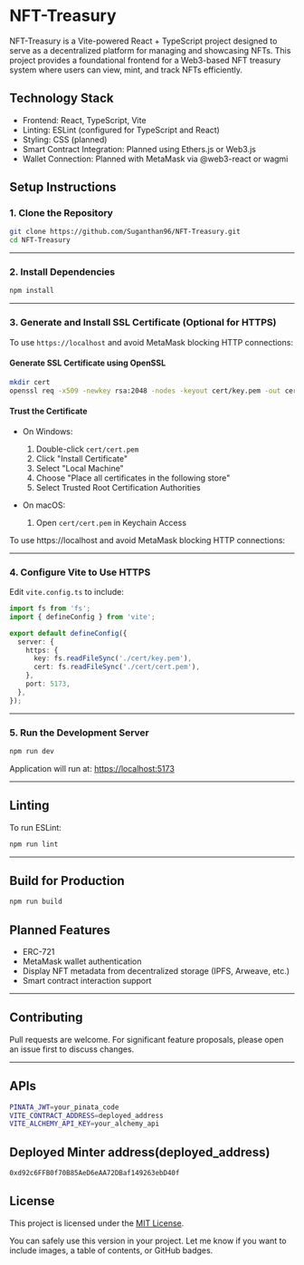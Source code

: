 # NFT-Treasury

NFT-Treasury is a Vite-powered React + TypeScript project designed to serve as a decentralized platform for managing and showcasing NFTs. This project provides a foundational frontend for a Web3-based NFT treasury system where users can view, mint, and track NFTs efficiently.

## Technology Stack

* Frontend: React, TypeScript, Vite
* Linting: ESLint (configured for TypeScript and React)
* Styling: CSS (planned)
* Smart Contract Integration: Planned using Ethers.js or Web3.js
* Wallet Connection: Planned with MetaMask via @web3-react or wagmi


## Setup Instructions

### 1. Clone the Repository

```bash
git clone https://github.com/Suganthan96/NFT-Treasury.git
cd NFT-Treasury
```
---

### 2. Install Dependencies

```bash
npm install
```

---

### 3. Generate and Install SSL Certificate (Optional for HTTPS)


To use `https://localhost` and avoid MetaMask blocking HTTP connections:

#### Generate SSL Certificate using OpenSSL

```bash
mkdir cert
openssl req -x509 -newkey rsa:2048 -nodes -keyout cert/key.pem -out cert/cert.pem -days 365
```

#### Trust the Certificate

* On Windows:

  1. Double-click `cert/cert.pem`
  2. Click "Install Certificate"
  3. Select "Local Machine"
  4. Choose "Place all certificates in the following store"
  5. Select Trusted Root Certification Authorities

* On macOS:

  1. Open `cert/cert.pem` in Keychain Access

To use https://localhost and avoid MetaMask blocking HTTP connections:

---

### 4. Configure Vite to Use HTTPS

Edit `vite.config.ts` to include:

```ts
import fs from 'fs';
import { defineConfig } from 'vite';

export default defineConfig({
  server: {
    https: {
      key: fs.readFileSync('./cert/key.pem'),
      cert: fs.readFileSync('./cert/cert.pem'),
    },
    port: 5173,
  },
});
```
---

### 5. Run the Development Server


```bash
npm run dev
```

Application will run at:
[https://localhost:5173](https://localhost:5173)

---

## Linting

To run ESLint:


```bash
npm run lint
```

---

## Build for Production


```bash
npm run build
```
## Planned Features

* ERC-721 
* MetaMask wallet authentication
* Display NFT metadata from decentralized storage (IPFS, Arweave, etc.)
* Smart contract interaction support

---

## Contributing

Pull requests are welcome.
For significant feature proposals, please open an issue first to discuss changes.


---

## APIs
```bash
PINATA_JWT=your_pinata_code
VITE_CONTRACT_ADDRESS=deployed_address
VITE_ALCHEMY_API_KEY=your_alchemy_api
```
## Deployed Minter address(deployed_address)
```bash
0xd92c6FFB0f70B85AeD6eAA72DBaf149263ebD40f
```
## License

This project is licensed under the [MIT License](LICENSE).


You can safely use this version in your project. Let me know if you want to include images, a table of contents, or GitHub badges.
